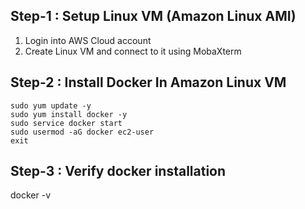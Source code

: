 ## Step-1 : Setup Linux VM (Amazon Linux AMI)

1) Login into AWS Cloud account
2) Create Linux VM and connect to it using MobaXterm

## Step-2 : Install Docker In Amazon Linux VM

```
sudo yum update -y 
sudo yum install docker -y
sudo service docker start
sudo usermod -aG docker ec2-user
exit
```
## Step-3 :  Verify docker installation
docker -v
